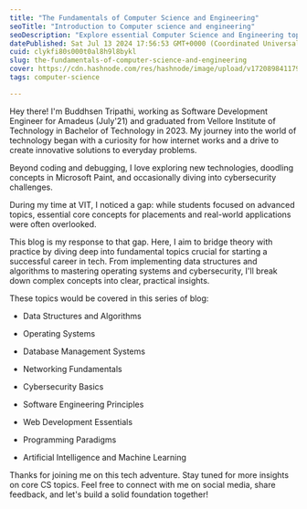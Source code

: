 ```yaml
---
title: "The Fundamentals of Computer Science and Engineering"
seoTitle: "Introduction to Computer science and engineering"
seoDescription: "Explore essential Computer Science and Engineering topics with Buddhsen Tripathi. From data structures to cybersecurity."
datePublished: Sat Jul 13 2024 17:56:53 GMT+0000 (Coordinated Universal Time)
cuid: clykfi80s000t0al8h9l8bykl
slug: the-fundamentals-of-computer-science-and-engineering
cover: https://cdn.hashnode.com/res/hashnode/image/upload/v1720898411791/0cc34e98-b38e-4374-8d3a-f36890df1c1e.jpeg
tags: computer-science

---
```


Hey there! I'm Buddhsen Tripathi, working as Software Development Engineer for Amadeus (July'21) and graduated from Vellore Institute of Technology in Bachelor of Technology in 2023. My journey into the world of technology began with a curiosity for how internet works and a drive to create innovative solutions to everyday problems.

Beyond coding and debugging, I love exploring new technologies, doodling concepts in Microsoft Paint, and occasionally diving into cybersecurity challenges.

During my time at VIT, I noticed a gap: while students focused on advanced topics, essential core concepts for placements and real-world applications were often overlooked.

This blog is my response to that gap. Here, I aim to bridge theory with practice by diving deep into fundamental topics crucial for starting a successful career in tech. From implementing data structures and algorithms to mastering operating systems and cybersecurity, I'll break down complex concepts into clear, practical insights.

These topics would be covered in this series of blog:

* Data Structures and Algorithms
    
* Operating Systems
    
* Database Management Systems
    
* Networking Fundamentals
    
* Cybersecurity Basics
    
* Software Engineering Principles
    
* Web Development Essentials
    
* Programming Paradigms
    
* Artificial Intelligence and Machine Learning
    

Thanks for joining me on this tech adventure. Stay tuned for more insights on core CS topics. Feel free to connect with me on social media, share feedback, and let's build a solid foundation together!
